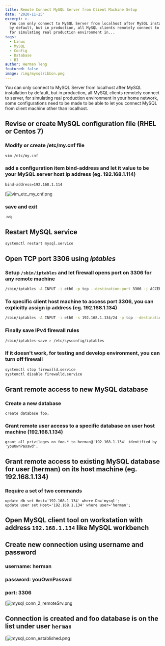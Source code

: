 ```yaml
---
title: Remote Connect MySQL Server from Client Machine Setup
date: '2020-11-25'
excerpt: >-
  You can only connect to MySQL Server from localhost after MySQL installation
  by default, but in production, all MySQL clients remotely connect to server,
  for simulating real production environment in...
tags:
  - Linux
  - MySQL
  - Config
  - Database
  - BI
author: Herman Teng
featured: false
image: /img/mysqlribbon.png
---
```


You can only connect to MySQL Server from localhost after MySQL installation by default, but in production, all MySQL clients remotely connect to server, for simulating real production environment in your home network, some configurations need to be made to be able to let you connect MySQL from client machine other than localhost.

## Revise or create MySQL configuration file (RHEL or Centos 7)

### Modify or create /etc/my.cnf file

```bash
vim /etc/my.cnf
```

### add a configuration item **bind-address** and let it value to be your MySQL server host ip address (eg. 192.168.1.114)

```bash
bind-address=192.168.1.114
```



[![vim_etc_my_cnf.png](/img/screenshots/vim_etc_my_cnf.png)

### save and exit

```bash
:wq
```

## Restart MySQL service

```bash
systemctl restart mysql.service
```

## Open TCP port 3306 using ***iptables***

### Setup `/sbin/iptables` and let firewall opens port on 3306 for any remote machine 

```bash
/sbin/iptables -A INPUT -i eth0 -p tcp --destination-port 3306 -j ACCEPT
```

### To specific client host machine to access port 3306, you can explicitly assign ip address (eg. 192.168.1.134)

```bash
/sbin/iptables -A INPUT -i eth0 -s 192.168.1.134/24 -p tcp --destination-port 3306 -j ACCEPT
```

### Finally save IPv4 firewall rules

```bash
/sbin/iptables-save > /etc/sysconfig/iptables
```

### If it doesn't work, for testing and develop environment, you can turn off firewall

```bash
systemctl stop firewalld.service
systemctl disable firewalld.service
```

## Grant remote access to new MySQL database

### Create a new database

```mysql
create database foo;
```

### Grant remote user access to a specific database on user host machine (192.168.1.134)

```mysql
grant all privileges on foo.* to herman@'192.168.1.134' identified by 'youOwnPasswd';
```

## Grant remote access to existing MySQL database for user (herman) on its host machine (eg. 192.168.1.134)

### Require a set of two commands

```mysql
update db set Host='192.168.1.134' where Db='mysql';
update user set Host='192.168.1.134' where user='herman';
```

## Open MySQL client tool on workstation with address `192.168.1.134` like MySQL workbench

## Create new connection using username and password

### username: herman

### password: youOwnPasswd

### port: 3306

[![mysql_conn_2_remoteSrv.png](/img/screenshots/mysql_conn_2_remoteSrv.png)

## Connection is created and foo database is on the list under user `herman` 

[![mysql_conn_established.png](/img/screenshots/mysql_conn_established.png)




















